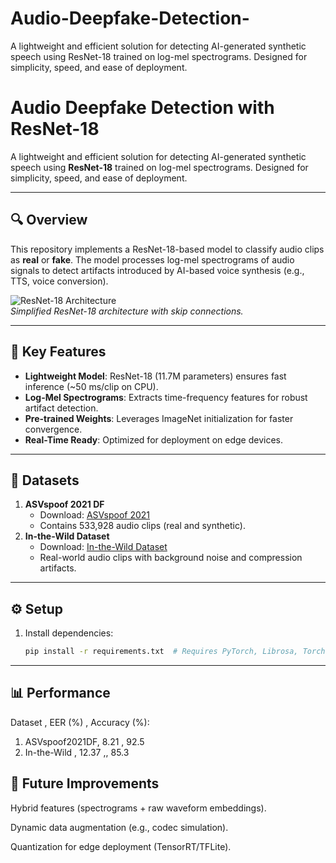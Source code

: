 # Audio-Deepfake-Detection-
A lightweight and efficient solution for detecting AI-generated synthetic speech using ResNet-18 trained on log-mel spectrograms. Designed for simplicity, speed, and ease of deployment.
# Audio Deepfake Detection with ResNet-18

A lightweight and efficient solution for detecting AI-generated synthetic speech using **ResNet-18** trained on log-mel spectrograms. Designed for simplicity, speed, and ease of deployment.

---

## 🔍 Overview  
This repository implements a ResNet-18-based model to classify audio clips as **real** or **fake**. The model processes log-mel spectrograms of audio signals to detect artifacts introduced by AI-based voice synthesis (e.g., TTS, voice conversion).  

![ResNet-18 Architecture](https://miro.medium.com/v2/resize:fit:720/format:webp/1*Dk4Y5hXQO5ODUQh7j8gqJg.png)  
*Simplified ResNet-18 architecture with skip connections.*

---

## 🚀 Key Features  
- **Lightweight Model**: ResNet-18 (11.7M parameters) ensures fast inference (~50 ms/clip on CPU).  
- **Log-Mel Spectrograms**: Extracts time-frequency features for robust artifact detection.  
- **Pre-trained Weights**: Leverages ImageNet initialization for faster convergence.  
- **Real-Time Ready**: Optimized for deployment on edge devices.  

---

## 📂 Datasets  
1. **ASVspoof 2021 DF**  
   - Download: [ASVspoof 2021](https://www.asvspoof.org/)  
   - Contains 533,928 audio clips (real and synthetic).  
2. **In-the-Wild Dataset**  
   - Download: [In-the-Wild Dataset](https://github.com/yzyouzhang/AIR-ASVspoof)  
   - Real-world audio clips with background noise and compression artifacts.  

---

## ⚙️ Setup  
1. Install dependencies:  
   ```bash  
   pip install -r requirements.txt  # Requires PyTorch, Librosa, Torchaudio  
---
## 📊 Performance
Dataset	     , EER (%)	 ,  Accuracy (%):
1) ASVspoof2021DF,	  8.21	,    92.5
2) In-the-Wild	,     12.37	,,    85.3
## 🌟 Future Improvements
Hybrid features (spectrograms + raw waveform embeddings).

Dynamic data augmentation (e.g., codec simulation).

Quantization for edge deployment (TensorRT/TFLite).
